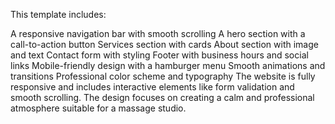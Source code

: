 This template includes:

A responsive navigation bar with smooth scrolling
A hero section with a call-to-action button
Services section with cards
About section with image and text
Contact form with styling
Footer with business hours and social links
Mobile-friendly design with a hamburger menu
Smooth animations and transitions
Professional color scheme and typography
The website is fully responsive and includes interactive elements like form validation and smooth scrolling.
The design focuses on creating a calm and professional atmosphere suitable for a massage studio.
 
